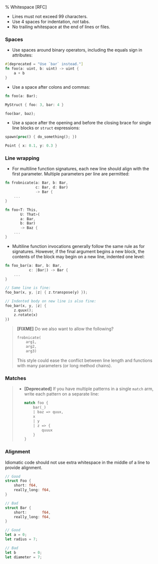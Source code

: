 % Whitespace [RFC]

* Lines must not exceed 99 characters.
* Use 4 spaces for indentation, _not_ tabs.
* No trailing whitespace at the end of lines or files.

### Spaces

* Use spaces around binary operators, including the equals sign in attributes:

``` rust
#[deprecated = "Use `bar` instead."]
fn foo(a: uint, b: uint) -> uint {
    a + b
}
```

* Use a space after colons and commas:

``` rust
fn foo(a: Bar);

MyStruct { foo: 3, bar: 4 }

foo(bar, baz);
```

* Use a space after the opening and before the closing brace for
  single line blocks or `struct` expressions:

``` rust
spawn(proc() { do_something(); })

Point { x: 0.1, y: 0.3 }
```

### Line wrapping

* For multiline function signatures, each new line should align with the
  first parameter. Multiple parameters per line are permitted:

``` rust
fn frobnicate(a: Bar, b: Bar,
              c: Bar, d: Bar)
              -> Bar {
    ...
}

fn foo<T: This,
       U: That>(
       a: Bar,
       b: Bar)
       -> Baz {
    ...
}
```

* Multiline function invocations generally follow the same rule as for
  signatures. However, if the final argument begins a new block, the
  contents of the block may begin on a new line, indented one level:

``` rust
fn foo_bar(a: Bar, b: Bar,
           c: |Bar|) -> Bar {
    ...
}

// Same line is fine:
foo_bar(x, y, |z| { z.transpose(y) });

// Indented body on new line is also fine:
foo_bar(x, y, |z| {
    z.quux();
    z.rotate(x)
})
```

> **[FIXME]** Do we also want to allow the following?
>
> ```rust
> frobnicate(
>     arg1,
>     arg2,
>     arg3)
> ```
>
> This style could ease the conflict between line length and functions
> with many parameters (or long method chains).

### Matches

> * **[Deprecated]** If you have multiple patterns in a single `match`
>   arm, write each pattern on a separate line:
>
>     ``` rust
>     match foo {
>         bar(_)
>         | baz => quux,
>         x
>         | y
>         | z => {
>             quuux
>         }
>     }
>     ```

### Alignment

Idiomatic code should not use extra whitespace in the middle of a line
to provide alignment.


``` rust
// Good
struct Foo {
    short: f64,
    really_long: f64,
}

// Bad
struct Bar {
    short:       f64,
    really_long: f64,
}

// Good
let a = 0;
let radius = 7;

// Bad
let b        = 0;
let diameter = 7;
```
